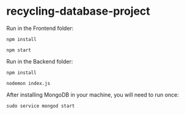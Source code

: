 # recycling-database-project

Run in the Frontend folder:
```
npm install

npm start
```

Run in the Backend folder:

```
npm install

nodemon index.js

```
After installing MongoDB in your machine, you will need to run once:
```
sudo service mongod start
```
